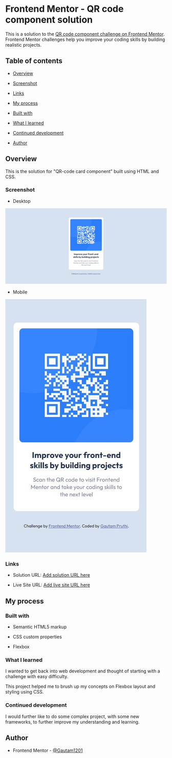 
# Frontend Mentor - QR code component solution

  

This is a solution to the [QR code component challenge on Frontend Mentor](https://www.frontendmentor.io/challenges/qr-code-component-iux_sIO_H). Frontend Mentor challenges help you improve your coding skills by building realistic projects.

  

## Table of contents

  

- [Overview](#overview)

- [Screenshot](#screenshot)

- [Links](#links)

- [My process](#my-process)

- [Built with](#built-with)

- [What I learned](#what-i-learned)

- [Continued development](#continued-development)

- [Author](#author)

  

## Overview
This is the solution for "QR-code card component" built using HTML and CSS.
  

### Screenshot

- Desktop

![Desktop-Screenshot](./images/Desktop-Screenshot.jpg)
  
  - Mobile
  
 ![Mobile ScreenShot](./images/Mobile-Screenshot.jpg)

### Links

  

- Solution URL: [Add solution URL here](https://your-solution-url.com)

- Live Site URL: [Add live site URL here](https://your-live-site-url.com)

  

## My process

  

### Built with

  

- Semantic HTML5 markup

- CSS custom properties

- Flexbox


### What I learned

I wanted to get back into web development and thought of starting with a challenge with easy difficulty.

This project helped me to brush up my concepts on Flexbox layout and styling using CSS.
  

### Continued development

I would further like to do some complex project, with some new frameworks, to further improve my understanding and learning.

## Author

- Frontend Mentor - [@Gautam1201](https://www.frontendmentor.io/profile/Gautam1201)
